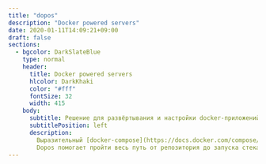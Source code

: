 ```yaml
---
title: "dopos"
description: "Docker powered servers"
date: 2020-01-11T14:09:21+09:00
draft: false
sections:
  - bgcolor: DarkSlateBlue
    type: normal
    header:
      title: Docker powered servers
      hlcolor: DarkKhaki
      color: "#fff"
      fontSize: 32
      width: 415
    body:
      subtitle: Решение для развёртывания и настройки docker-приложений.
      subtitlePosition: left
      description: 
        Выразительный [docker-compose](https://docs.docker.com/compose/), отличный [docker](https://www.docker.com/) и потрясающие приложения с открытым исходным кодом, размещенные на [github](https://github.com/), дают возможность очень легко получить CI/CD системы развертывания приложений. В простейшем случае, достаточно иметь `docker-compose.yml` и выполнить команду `docker-compose up`. Но иногда реальность немного сложнее.
        Dopos помогает пройти весь путь от репозитория до запуска стека контейнеров docker с помощью [make](https://www.gnu.org/software/make/) и нашего проекта <a href="/dcape">DCAPE</a>.
---
```

